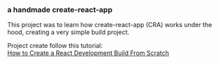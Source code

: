 ### a handmade create-react-app </br>
 This project was to learn how create-react-app (CRA) works under the hood, creating a very simple build project.

Project create follow this tutorial:</br>
[How to Create a React Development Build From Scratch](https://medium.com/swlh/react-without-create-react-app-setting-up-a-dev-build-from-scratch-fefd5d9d6baa)
